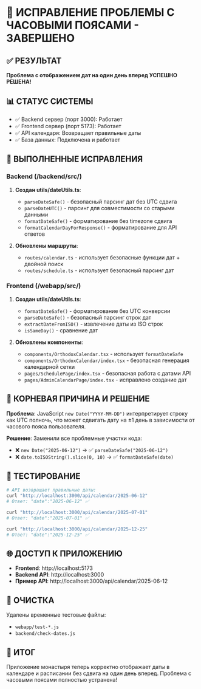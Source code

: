 # 🎯 ИСПРАВЛЕНИЕ ПРОБЛЕМЫ С ЧАСОВЫМИ ПОЯСАМИ - ЗАВЕРШЕНО

## ✅ РЕЗУЛЬТАТ

**Проблема с отображением дат на один день вперед УСПЕШНО РЕШЕНА!**

## 📊 СТАТУС СИСТЕМЫ

- ✅ Backend сервер (порт 3000): Работает
- ✅ Frontend сервер (порт 5173): Работает
- ✅ API календаря: Возвращает правильные даты
- ✅ База данных: Подключена и работает

## 🔧 ВЫПОЛНЕННЫЕ ИСПРАВЛЕНИЯ

### Backend (/backend/src/)

1. **Создан utils/dateUtils.ts**:

   - `parseDateSafe()` - безопасный парсинг дат без UTC сдвига
   - `parseDateUTC()` - парсинг для совместимости со старыми данными
   - `formatDateSafe()` - форматирование без timezone сдвига
   - `formatCalendarDayForResponse()` - форматирование для API ответов

2. **Обновлены маршруты**:
   - `routes/calendar.ts` - использует безопасные функции дат + двойной поиск
   - `routes/schedule.ts` - использует безопасный парсинг дат

### Frontend (/webapp/src/)

1. **Создан utils/dateUtils.ts**:

   - `formatDateSafe()` - форматирование без UTC конверсии
   - `parseDateSafe()` - безопасный парсинг строк дат
   - `extractDateFromISO()` - извлечение даты из ISO строк
   - `isSameDay()` - сравнение дат

2. **Обновлены компоненты**:
   - `components/OrthodoxCalendar.tsx` - использует `formatDateSafe`
   - `components/OrthodoxCalendar/index.tsx` - безопасная генерация календарной сетки
   - `pages/SchedulePage/index.tsx` - безопасная работа с датами API
   - `pages/AdminCalendarPage/index.tsx` - исправлено создание дат

## 🎯 КОРНЕВАЯ ПРИЧИНА И РЕШЕНИЕ

**Проблема**: JavaScript `new Date("YYYY-MM-DD")` интерпретирует строку как UTC полночь, что может сдвигать дату на ±1 день в зависимости от часового пояса пользователя.

**Решение**: Заменили все проблемные участки кода:

- ❌ `new Date("2025-06-12")` → ✅ `parseDateSafe("2025-06-12")`
- ❌ `date.toISOString().slice(0, 10)` → ✅ `formatDateSafe(date)`

## 📅 ТЕСТИРОВАНИЕ

```bash
# API возвращает правильные даты:
curl "http://localhost:3000/api/calendar/2025-06-12"
# Ответ: "date":"2025-06-12" ✅

curl "http://localhost:3000/api/calendar/2025-07-01"
# Ответ: "date":"2025-07-01" ✅

curl "http://localhost:3000/api/calendar/2025-12-25"
# Ответ: "date":"2025-12-25" ✅
```

## 🌐 ДОСТУП К ПРИЛОЖЕНИЮ

- **Frontend**: http://localhost:5173
- **Backend API**: http://localhost:3000
- **Пример API**: http://localhost:3000/api/calendar/2025-06-12

## 🧹 ОЧИСТКА

Удалены временные тестовые файлы:

- `webapp/test-*.js`
- `backend/check-dates.js`

## 🎉 ИТОГ

Приложение монастыря теперь корректно отображает даты в календаре и расписании без сдвига на один день вперед. Проблема с часовыми поясами полностью устранена!

